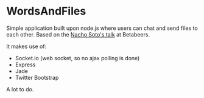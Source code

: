 WordsAndFiles
=============

Simple application built upon node.js where users can chat and send files to each other. Based on the [Nacho Soto's talk](http://www.youtube.com/watch?v=E1FcQPYoZZk) at Betabeers.

It makes use of:
  + Socket.io (web socket, so no ajax polling is done)
  + Express
  + Jade
  + Twitter Bootstrap

A lot to do.